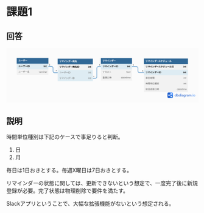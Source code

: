 # 課題1
## 回答
![ER図](./db_modeling_4.png)

## 説明
時間単位種別は下記のケースで事足りると判断。

1. 日
2. 月

毎日は1日おきとする。毎週X曜日は7日おきとする。

リマインダーの状態に関しては、更新できないという想定で、一度完了後に新規登録が必要。完了状態は物理削除で要件を満たす。

Slackアプリということで、大幅な拡張機能がないという想定される。